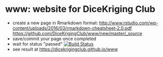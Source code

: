 # www: website for DiceKriging Club

- create a new page in Rmarkdown format: http://www.rstudio.com/wp-content/uploads/2016/03/rmarkdown-cheatsheet-2.0.pdf
https://github.com/DiceKrigingClub/www/new/master/_source
- save/commit your page once completed
- wait for status "passed" [![Build Status](https://travis-ci.org/DiceKrigingClub/DiceKriging.png)](https://travis-ci.org/DiceKrigingClub/DiceKriging)
- see result at https://dicekrigingclub.github.io/www


